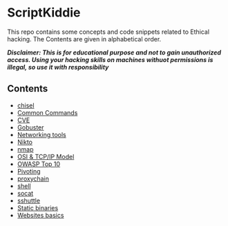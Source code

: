 # ScriptKiddie

This repo contains some concepts and code snippets related to Ethical hacking. The Contents are given in alphabetical order.

***Disclaimer: This is for educational purpose and not to gain unauthorized access. Using your hacking skills on machines withuot permissions is illegal, so use it with responsibility***
## Contents
- [chisel](./concepts/9.md)
- [Common Commands](./commands.md)
- [CVE](./concepts/13.md)
- [Gobuster](./concepts/12.md)
- [Networking tools](./concepts/2.md)
- [Nikto](./concepts/11.md)
- [nmap](./concepts/2a.md)
- [OSI & TCP/IP Model](./concepts/1.md)
- [OWASP Top 10](./concepts/14.md)
- [Pivoting](./concepts/4.md)
- [proxychain](./concepts/6.md)
- [shell](./concepts/5.md)
- [socat](./concepts/7.md)
- [sshuttle](./concepts/8.md)
- [Static binaries](./concepts/10.md)
- [Websites basics](./concepts/3.md)

